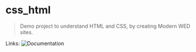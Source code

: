 # css_html

> Demo project to understand HTML and CSS, by creating Modern WED sites.

Links:
![Documentation](https://github.com/lekhrajdinkar/css_html/tree/master/NOTES)
